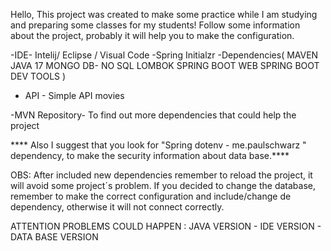 Hello,
This project was created to make some practice while I am studying and preparing some classes for my students!
Follow some information about the project, probably it will help you to make the configuration.



-IDE- Intelij/ Eclipse / Visual Code
-Spring Initialzr
    -Dependencies(
    MAVEN
    JAVA 17
    MONGO DB- NO SQL
    LOMBOK
    SPRING BOOT WEB
    SPRING BOOT DEV TOOLS
    )
- API - Simple API movies

-MVN Repository- To find out more dependencies that could help the project

**** Also I suggest that you look for "Spring dotenv - me.paulschwarz " dependency, to make the security information about data base.****


OBS: After included new dependencies remember to reload the project, it will avoid some project´s problem.
If you decided to change the database, remember to make the correct configuration and
include/change de dependency, otherwise it will not connect correctly.

ATTENTION
PROBLEMS COULD HAPPEN : JAVA VERSION - IDE VERSION - DATA BASE VERSION

